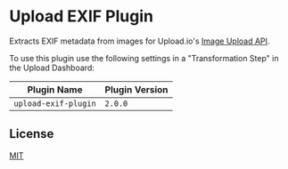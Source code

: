 # Upload EXIF Plugin

Extracts EXIF metadata from images for Upload.io's [Image Upload API](https://upload.io/image-upload-api).

To use this plugin use the following settings in a "Transformation Step" in the Upload Dashboard:

| Plugin Name          | Plugin Version |
| -------------------- | -------------- |
| `upload-exif-plugin` | `2.0.0`        |

## License

[MIT](LICENSE)
